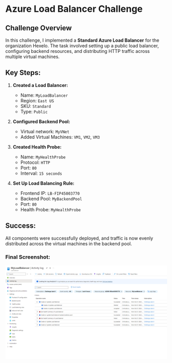 # Azure Load Balancer Challenge

## Challenge Overview
In this challenge, I implemented a **Standard Azure Load Balancer** for the organization Hexelo. The task involved setting up a public load balancer, configuring backend resources, and distributing HTTP traffic across multiple virtual machines.

## Key Steps:
1. **Created a Load Balancer:**
   - Name: `MyLoadBalancer`
   - Region: `East US`
   - SKU: `Standard`
   - Type: `Public`

2. **Configured Backend Pool:**
   - Virtual network: `MyVNet`
   - Added Virtual Machines: `VM1`, `VM2`, `VM3`

3. **Created Health Probe:**
   - Name: `MyHealthProbe`
   - Protocol: `HTTP`
   - Port: `80`
   - Interval: `15 seconds`

4. **Set Up Load Balancing Rule:**
   - Frontend IP: `LB-FIP45003770`
   - Backend Pool: `MyBackendPool`
   - Port: `80`
   - Health Probe: `MyHealthProbe`

## Success:
All components were successfully deployed, and traffic is now evenly distributed across the virtual machines in the backend pool.

### Final Screenshot:
![Success Setup of Load Balancer](./LoadBalancer_2024-10-21.png)
